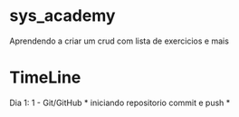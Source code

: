 # sys_academy

Aprendendo a criar um crud com lista de exercicios e mais

# TimeLine

Dia 1: 1 - Git/GitHub * iniciando repositorio commit e push *

